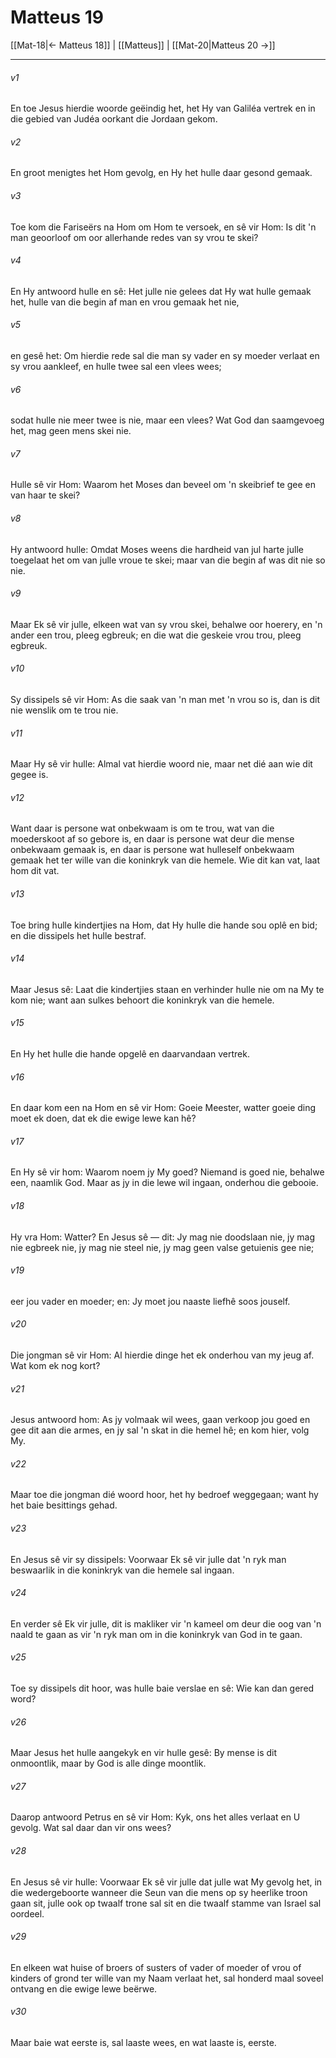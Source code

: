 # Matteus 19

[[Mat-18|← Matteus 18]] | [[Matteus]] | [[Mat-20|Matteus 20 →]]
***

###### v1
En toe Jesus hierdie woorde geëindig het, het Hy van Galiléa vertrek en in die gebied van Judéa oorkant die Jordaan gekom. 
###### v2
En groot menigtes het Hom gevolg, en Hy het hulle daar gesond gemaak. 
###### v3
Toe kom die Fariseërs na Hom om Hom te versoek, en sê vir Hom: Is dit 'n man geoorloof om oor allerhande redes van sy vrou te skei? 
###### v4
En Hy antwoord hulle en sê: Het julle nie gelees dat Hy wat hulle gemaak het, hulle van die begin af man en vrou gemaak het nie, 
###### v5
en gesê het: Om hierdie rede sal die man sy vader en sy moeder verlaat en sy vrou aankleef, en hulle twee sal een vlees wees; 
###### v6
sodat hulle nie meer twee is nie, maar een vlees? Wat God dan saamgevoeg het, mag geen mens skei nie. 
###### v7
Hulle sê vir Hom: Waarom het Moses dan beveel om 'n skeibrief te gee en van haar te skei? 
###### v8
Hy antwoord hulle: Omdat Moses weens die hardheid van jul harte julle toegelaat het om van julle vroue te skei; maar van die begin af was dit nie so nie. 
###### v9
Maar Ek sê vir julle, elkeen wat van sy vrou skei, behalwe oor hoerery, en 'n ander een trou, pleeg egbreuk; en die wat die geskeie vrou trou, pleeg egbreuk. 
###### v10
Sy dissipels sê vir Hom: As die saak van 'n man met 'n vrou so is, dan is dit nie wenslik om te trou nie. 
###### v11
Maar Hy sê vir hulle: Almal vat hierdie woord nie, maar net dié aan wie dit gegee is. 
###### v12
Want daar is persone wat onbekwaam is om te trou, wat van die moederskoot af so gebore is, en daar is persone wat deur die mense onbekwaam gemaak is, en daar is persone wat hulleself onbekwaam gemaak het ter wille van die koninkryk van die hemele. Wie dit kan vat, laat hom dit vat. 
###### v13
Toe bring hulle kindertjies na Hom, dat Hy hulle die hande sou oplê en bid; en die dissipels het hulle bestraf. 
###### v14
Maar Jesus sê: Laat die kindertjies staan en verhinder hulle nie om na My te kom nie; want aan sulkes behoort die koninkryk van die hemele. 
###### v15
En Hy het hulle die hande opgelê en daarvandaan vertrek. 
###### v16
En daar kom een na Hom en sê vir Hom: Goeie Meester, watter goeie ding moet ek doen, dat ek die ewige lewe kan hê? 
###### v17
En Hy sê vir hom: Waarom noem jy My goed? Niemand is goed nie, behalwe een, naamlik God. Maar as jy in die lewe wil ingaan, onderhou die gebooie. 
###### v18
Hy vra Hom: Watter? En Jesus sê — dit: Jy mag nie doodslaan nie, jy mag nie egbreek nie, jy mag nie steel nie, jy mag geen valse getuienis gee nie; 
###### v19
eer jou vader en moeder; en: Jy moet jou naaste liefhê soos jouself. 
###### v20
Die jongman sê vir Hom: Al hierdie dinge het ek onderhou van my jeug af. Wat kom ek nog kort? 
###### v21
Jesus antwoord hom: As jy volmaak wil wees, gaan verkoop jou goed en gee dit aan die armes, en jy sal 'n skat in die hemel hê; en kom hier, volg My. 
###### v22
Maar toe die jongman dié woord hoor, het hy bedroef weggegaan; want hy het baie besittings gehad. 
###### v23
En Jesus sê vir sy dissipels: Voorwaar Ek sê vir julle dat 'n ryk man beswaarlik in die koninkryk van die hemele sal ingaan. 
###### v24
En verder sê Ek vir julle, dit is makliker vir 'n kameel om deur die oog van 'n naald te gaan as vir 'n ryk man om in die koninkryk van God in te gaan. 
###### v25
Toe sy dissipels dit hoor, was hulle baie verslae en sê: Wie kan dan gered word? 
###### v26
Maar Jesus het hulle aangekyk en vir hulle gesê: By mense is dit onmoontlik, maar by God is alle dinge moontlik. 
###### v27
Daarop antwoord Petrus en sê vir Hom: Kyk, ons het alles verlaat en U gevolg. Wat sal daar dan vir ons wees? 
###### v28
En Jesus sê vir hulle: Voorwaar Ek sê vir julle dat julle wat My gevolg het, in die wedergeboorte wanneer die Seun van die mens op sy heerlike troon gaan sit, julle ook op twaalf trone sal sit en die twaalf stamme van Israel sal oordeel. 
###### v29
En elkeen wat huise of broers of susters of vader of moeder of vrou of kinders of grond ter wille van my Naam verlaat het, sal honderd maal soveel ontvang en die ewige lewe beërwe. 
###### v30
Maar baie wat eerste is, sal laaste wees, en wat laaste is, eerste. 
